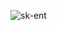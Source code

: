 ![sk-ent](https://user-images.githubusercontent.com/74195040/110171297-ce84b900-7dfb-11eb-8882-0211efb0c695.png)

